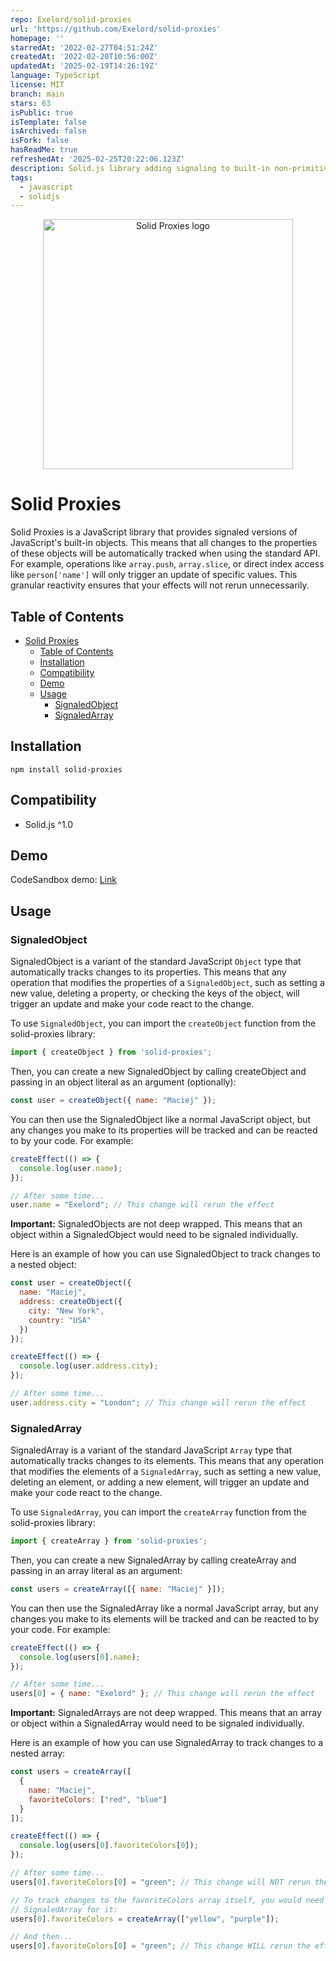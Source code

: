 ```yaml
---
repo: Exelord/solid-proxies
url: 'https://github.com/Exelord/solid-proxies'
homepage: ''
starredAt: '2022-02-27T04:51:24Z'
createdAt: '2022-02-20T10:56:00Z'
updatedAt: '2025-02-19T14:26:19Z'
language: TypeScript
license: MIT
branch: main
stars: 63
isPublic: true
isTemplate: false
isArchived: false
isFork: false
hasReadMe: true
refreshedAt: '2025-02-25T20:22:06.123Z'
description: Solid.js library adding signaling to built-in non-primitives
tags:
  - javascript
  - solidjs
---
```


<p align="center">
  <img height="400" src="https://raw.githubusercontent.com/exelord/solid-proxies/main/logo.png" alt="Solid Proxies logo" />
</p>

# Solid Proxies

Solid Proxies is a JavaScript library that provides signaled versions of JavaScript's built-in objects. This means that all changes to the properties of these objects will be automatically tracked when using the standard API. For example, operations like `array.push`, `array.slice`, or direct index access like `person['name']` will only trigger an update of specific values. This granular reactivity ensures that your effects will not rerun unnecessarily.

## Table of Contents

- [Solid Proxies](#solid-proxies)
  - [Table of Contents](#table-of-contents)
  - [Installation](#installation)
  - [Compatibility](#compatibility)
  - [Demo](#demo)
  - [Usage](#usage)
    - [SignaledObject](#signaledobject)
    - [SignaledArray](#signaledarray)

## Installation

```
npm install solid-proxies
```

## Compatibility

- Solid.js ^1.0

## Demo

CodeSandbox demo: [Link](https://codesandbox.io/s/solid-proxies-pt2slm)

## Usage

### SignaledObject

SignaledObject is a variant of the standard JavaScript `Object` type that automatically tracks changes to its properties. This means that any operation that modifies the properties of a `SignaledObject`, such as setting a new value, deleting a property, or checking the keys of the object, will trigger an update and make your code react to the change.

To use `SignaledObject`, you can import the `createObject` function from the solid-proxies library:

```js
import { createObject } from 'solid-proxies';
```

Then, you can create a new SignaledObject by calling createObject and passing in an object literal as an argument (optionally):

```js
const user = createObject({ name: "Maciej" });
```

You can then use the SignaledObject like a normal JavaScript object, but any changes you make to its properties will be tracked and can be reacted to by your code. For example:

```js
createEffect(() => {
  console.log(user.name);
});

// After some time...
user.name = "Exelord"; // This change will rerun the effect
```

**Important:** SignaledObjects are not deep wrapped. This means that an object within a SignaledObject would need to be signaled individually.

Here is an example of how you can use SignaledObject to track changes to a nested object:

```js
const user = createObject({
  name: "Maciej",
  address: createObject({
    city: "New York",
    country: "USA"
  })
});

createEffect(() => {
  console.log(user.address.city);
});

// After some time...
user.address.city = "London"; // This change will rerun the effect
```

### SignaledArray

SignaledArray is a variant of the standard JavaScript `Array` type that automatically tracks changes to its elements. This means that any operation that modifies the elements of a `SignaledArray`, such as setting a new value, deleting an element, or adding a new element, will trigger an update and make your code react to the change.

To use `SignaledArray`, you can import the `createArray` function from the solid-proxies library:

```js
import { createArray } from 'solid-proxies';
```

Then, you can create a new SignaledArray by calling createArray and passing in an array literal as an argument:

```js
const users = createArray([{ name: "Maciej" }]);
```

You can then use the SignaledArray like a normal JavaScript array, but any changes you make to its elements will be tracked and can be reacted to by your code. For example:

```js
createEffect(() => {
  console.log(users[0].name);
});

// After some time...
users[0] = { name: "Exelord" }; // This change will rerun the effect
```

**Important:** SignaledArrays are not deep wrapped. This means that an array or object within a SignaledArray would need to be signaled individually.

Here is an example of how you can use SignaledArray to track changes to a nested array:

```js
const users = createArray([
  {
    name: "Maciej",
    favoriteColors: ["red", "blue"]
  }
]);

createEffect(() => {
  console.log(users[0].favoriteColors[0]);
});

// After some time...
users[0].favoriteColors[0] = "green"; // This change will NOT rerun the effect

// To track changes to the favoriteColors array itself, you would need to create a new
// SignaledArray for it:
users[0].favoriteColors = createArray(["yellow", "purple"]);

// And then...
users[0].favoriteColors[0] = "green"; // This change WILL rerun the effect
```

